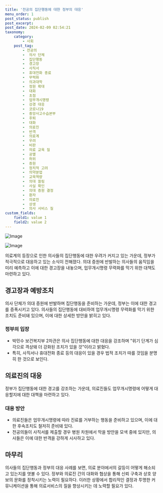 ```yaml
---
title: '전공의 집단행동에 대한 정부의 대응'
menu_order: 1
post_status: publish
post_excerpt: 
post_date: 2024-02-09 02:54:21
taxonomy:
    category:
        - 사회
    post_tag:
        - 전공의
        -  의사 단체
        -  집단행동
        -  경고장
        -  사직서
        -  휴대전화 종료
        -  무력화
        -  의과대학
        -  정원 확대
        -  대화
        -  초점
        -  업무개시명령
        -  강경 대응
        -  코로나19
        -  중앙사고수습본부
        -  후퇴
        -  대화
        -  의료진
        -  반격
        -  의료계
        -  우려
        -  비판
        -  의료 교육 질
        -  공멸
        -  허위
        -  증원
        -  정치적 고려
        -  의약분업
        -  교육역량
        -  의대 쏠림
        -  사실 확인
        -  의대 증원 결정
        -  환자
        -  의료진
        -  상생
        -  의사 서비스 질
custom_fields:
    field1: value 1
    field2: value 2
---
```


![Image](https://imgnews.pstatic.net/image/586/2024/02/08/0000072649_001_20240208213701855.jpg?type=w647)

![Image](https://imgnews.pstatic.net/image/586/2024/02/08/0000072649_002_20240208213701924.jpg?type=w647)

의료계의 등장으로 인한 의사들의 집단행동에 대한 우려가 커지고 있는 가운데, 정부가 적극적으로 대응하고 있는 소식이 전해졌다. 의대 증원에 반발하는 의사들의 움직임을 미리 예측하고 이에 대한 경고장을 내놓으며, 업무개시명령 무력화를 막기 위한 대책도 마련하고 있다. 
## 경고장과 예방조치
의사 단체가 의대 증원에 반발하며 집단행동을 준비하는 가운데, 정부는 이에 대한 경고를 증폭시키고 있다. 의사들의 집단행동에 대비하여 업무개시명령 무력화를 막기 위한 조치도 준비돼 있으며, 이에 대한 상세한 방안을 밝히고 있다.
### 정부의 입장
- 박민수 보건복지부 2차관은 의사 집단행동에 대한 대응을 강조하며 "위기 단계가 심각으로 격상돼 더 강화된 조치가 있을 것"이라고 밝혔다.
- 특히, 사직서나 휴대전화 종료 등의 대응이 있을 경우 법적 조치가 따를 것임을 분명히 한 것으로 보인다.
## 의료진의 대응
정부가 집단행동에 대한 경고를 강조하는 가운데, 의료진들도 업무개시명령에 어떻게 대응할지에 대한 대책을 마련하고 있다. 
### 대응 방안
- 의료진들은 업무개시명령에 따라 진료를 거부하는 행동을 준비하고 있으며, 이에 대한 후속조치도 철저히 준비돼 있다.
- 전공의들이 사직서를 제출할 경우 병원 차원에서 막을 방안을 모색 중에 있지만, 의사들은 이에 대한 반격을 강하게 시사하고 있다.
## 마무리
의사들의 집단행동과 정부의 대응 사례를 보면, 의료 분야에서의 갈등이 어떻게 해소되고 있는지를 엿볼 수 있다. 정부와 의료진 간의 대화와 협상을 통해 신뢰 구축과 상호 양보의 문화를 정착시키는 노력이 필요하다. 이러한 상황에서 합리적인 결정과 투명한 커뮤니케이션을 통해 의료서비스의 질을 향상시키는 데 노력할 필요가 있다.
